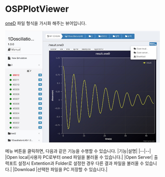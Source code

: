 # OSPPlotViewer

[oneD](../04_Science_App_Programing/02_Output_programing/) 파일 형식을 가시화 해주는 뷰어입니다.



![OSPPlotViewer](../asset/image/07/ospplot.jpg)

메뉴 버튼을 클릭하면, 다음과 같은 기능을 수행할 수 있습니다.
|기능|설명|
|--|--|
|Open local|사용자 PC로부터 oned 파일을 불러올 수 있습니다.|
|Open Server| 출력포트 설정시 Extention과 Folder로 설정한 경우 다른 결과 파일을 불러올 수 있습니다.|
|Download |선택한 파일을 PC 저장할 수 있습니다.|
